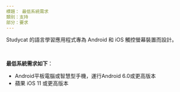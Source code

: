 ```yaml
---
標題： 最低系統需求
類別：支持 
部分：要求
---
```

Studycat 的語言學習應用程式專為 Android 和 iOS 觸控螢幕裝置而設計。


 


**最低系統需求如下**：


* Android平板電腦或智慧型手機，運行Android 6\.0或更高版本
* 蘋果 iOS 11 或更高版本